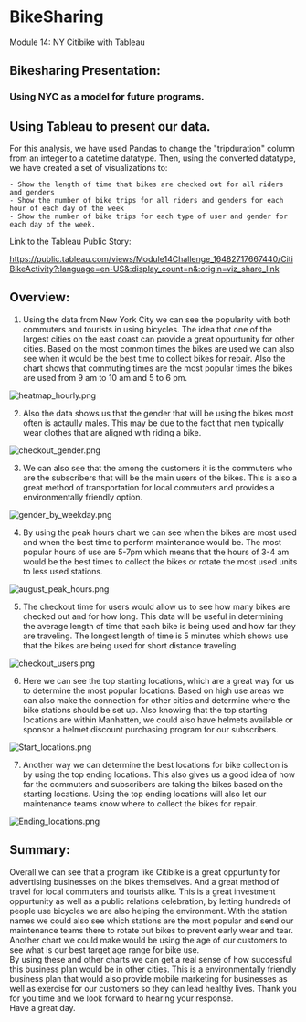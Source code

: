 # BikeSharing
 Module 14: NY Citibike with Tableau
 
## Bikesharing Presentation:
### Using NYC as a model for future programs.

## Using Tableau to present our data.  
For this analysis, we have used Pandas to change the "tripduration" column from an integer to a datetime datatype. Then, using the converted datatype, we have created a set of visualizations to:

    - Show the length of time that bikes are checked out for all riders and genders
    - Show the number of bike trips for all riders and genders for each hour of each day of the week
    - Show the number of bike trips for each type of user and gender for each day of the week.
    
Link to the Tableau Public Story:

https://public.tableau.com/views/Module14Challenge_16482717667440/CitiBikeActivity?:language=en-US&:display_count=n&:origin=viz_share_link

## Overview:

1. Using the data from New York City we can see the popularity with both commuters and tourists in using bicycles.  The idea that one of the largest cities on the east coast can provide a great oppurtunity for other cities.  Based on the most common times the bikes are used we can also see when it would be the best time to collect bikes for repair.  Also the chart shows that commuting times are the most popular times the bikes are used from 9 am to 10 am and 5 to 6 pm.  

![heatmap_hourly.png](https://github.com/GrahamNeal13/bikesharing/blob/main/images/heatmap_hourly.png)

2. Also the data shows us that the gender that will be using the bikes most often is actaully males.  This may be due to the fact that men typically wear clothes that are aligned with riding a bike.  

![checkout_gender.png](https://github.com/GrahamNeal13/bikesharing/blob/main/images/checkout_gender.png)

3. We can also see that the among the customers it is the commuters who are the subscribers that will be the main users of the bikes.  This is also a great method of transportation for local commuters and provides a environmentally friendly option.  

![gender_by_weekday.png](https://github.com/GrahamNeal13/bikesharing/blob/main/images/gender_by_weekday.png)

4. By using the peak hours chart we can see when the bikes are most used and when the best time to perform maintenance would be.  The most popular hours of use are 5-7pm which means that the hours of 3-4 am would be the best times to collect the bikes or rotate the most used units to less used stations.  

![august_peak_hours.png](https://github.com/GrahamNeal13/bikesharing/blob/main/images/august_peak_hours.png)

5. The checkout time for users would allow us to see how many bikes are checked out and for how long.  This data will be useful in determining the average length of time that each bike is being used and how far they are traveling.  The longest length of time is 5 minutes which shows use that the bikes are being used for short distance traveling.  

![checkout_users.png](https://github.com/GrahamNeal13/bikesharing/blob/main/images/checkout_users.png)

6. Here we can see the top starting locations, which are a great way for us to determine the most popular locations.  Based on high use areas we can also make the connection for other cities and determine where the bike stations should be set up.  Also knowing that the top starting locations are within Manhatten, we could also have helmets available or sponsor a helmet discount purchasing program for our subscribers.  

![Start_locations.png](https://github.com/GrahamNeal13/bikesharing/blob/main/images/Start_locations.png)

7. Another way we can determine the best locations for bike collection is by using the top ending locations.  This also gives us a good idea of how far the commuters and subscribers are taking the bikes based on the starting locations.  Using the top ending locations will also let our maintenance teams know where to collect the bikes for repair.  

![Ending_locations.png](https://github.com/GrahamNeal13/bikesharing/blob/main/images/Ending_locations.png)


## Summary:

Overall we can see that a program like Citibike is a great oppurtunity for advertising businesses on the bikes themselves.  And a great method of travel for local commuters and tourists alike.  This is a great investment oppurtunity as well as a public relations celebration, by letting hundreds of people use bicycles we are also helping the environment.  With the station names we could also see which stations are the most popular and send our maintenance teams there to rotate out bikes to prevent early wear and tear.  Another chart we could make would be using the age of our customers to see what is our best target age range for bike use.  
By using these and other charts we can get a real sense of how successful this business plan would be in other cities.  This is a environmentally friendly business plan that would also provide mobile marketing for businesses as well as exercise for our customers so they can lead healthy lives.  Thank you for you time and we look forward to hearing your response.  
Have a great day.

